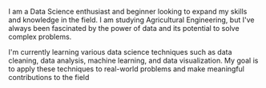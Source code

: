 I am a Data Science enthusiast and beginner looking to expand my skills and knowledge in the field. I am studying Agricultural Engineering, but I've always been fascinated by the power of data and its potential to solve complex problems.

I'm currently learning various data science techniques such as data cleaning, data analysis, machine learning, and data visualization. My goal is to apply these techniques to real-world problems and make meaningful contributions to the field
